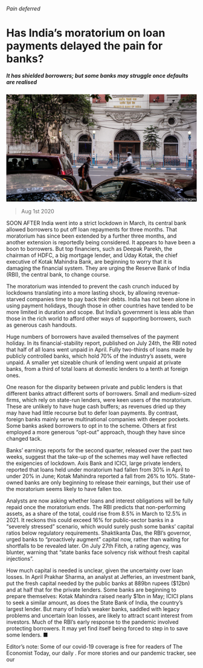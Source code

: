 ###### Pain deferred

# Has India’s moratorium on loan payments delayed the pain for banks? 

##### It has shielded borrowers; but some banks may struggle once defaults are realised 

![image](images/20200801_FNP504.jpg) 

> Aug 1st 2020 

SOON AFTER India went into a strict lockdown in March, its central bank allowed borrowers to put off loan repayments for three months. That moratorium has since been extended by a further three months, and another extension is reportedly being considered. It appears to have been a boon to borrowers. But top financiers, such as Deepak Parekh, the chairman of HDFC, a big mortgage lender, and Uday Kotak, the chief executive of Kotak Mahindra Bank, are beginning to worry that it is damaging the financial system. They are urging the Reserve Bank of India (RBI), the central bank, to change course.

The moratorium was intended to prevent the cash crunch induced by lockdowns translating into a more lasting shock, by allowing revenue-starved companies time to pay back their debts. India has not been alone in using payment holidays, though those in other countries have tended to be more limited in duration and scope. But India’s government is less able than those in the rich world to afford other ways of supporting borrowers, such as generous cash handouts.


Huge numbers of borrowers have availed themselves of the payment holiday. In its financial-stability report, published on July 24th, the RBI noted that half of all loans went unpaid in April. Fully two-thirds of loans made by publicly controlled banks, which hold 70% of the industry’s assets, were unpaid. A smaller yet sizeable chunk of lending went unpaid at private banks, from a third of total loans at domestic lenders to a tenth at foreign ones.

One reason for the disparity between private and public lenders is that different banks attract different sorts of borrowers. Small and medium-sized firms, which rely on state-run lenders, were keen users of the moratorium. These are unlikely to have huge cash buffers; as revenues dried up they may have had little recourse but to defer loan payments. By contrast, foreign banks mainly serve multinational companies with deeper pockets. Some banks asked borrowers to opt in to the scheme. Others at first employed a more generous “opt-out” approach, though they have since changed tack.

Banks’ earnings reports for the second quarter, released over the past two weeks, suggest that the take-up of the schemes may well have reflected the exigencies of lockdown. Axis Bank and ICICI, large private lenders, reported that loans held under moratorium had fallen from 30% in April to under 20% in June; Kotak Mahindra reported a fall from 26% to 10%. State-owned banks are only beginning to release their earnings, but their use of the moratorium seems likely to have fallen too.

Analysts are now asking whether loans and interest obligations will be fully repaid once the moratorium ends. The RBI predicts that non-performing assets, as a share of the total, could rise from 8.5% in March to 12.5% in 2021. It reckons this could exceed 16% for public-sector banks in a “severely stressed” scenario, which would surely push some banks’ capital ratios below regulatory requirements. Shaktikanta Das, the RBI’s governor, urged banks to “proactively augment” capital now, rather than waiting for shortfalls to be revealed later. On July 27th Fitch, a rating agency, was blunter, warning that “state banks face solvency risk without fresh capital injections”.

How much capital is needed is unclear, given the uncertainty over loan losses. In April Prakhar Sharma, an analyst at Jefferies, an investment bank, put the fresh capital needed by the public banks at 889bn rupees ($12bn) and at half that for the private lenders. Some banks are beginning to prepare themselves: Kotak Mahindra raised nearly $1bn in May; ICICI plans to seek a similar amount, as does the State Bank of India, the country’s largest lender. But many of India’s weaker banks, saddled with legacy problems and uncertain loan losses, are likely to attract scant interest from investors. Much of the RBI’s early response to the pandemic involved protecting borrowers. It may yet find itself being forced to step in to save some lenders. ■

Editor’s note: Some of our covid-19 coverage is free for readers of The Economist Today, our daily . For more stories and our pandemic tracker, see our 

